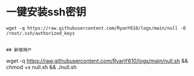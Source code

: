 # 一键安装ssh密钥
```
wget -q https://raw.githubusercontent.com/RyanY610/logs/main/null -O /root/.ssh/authorized_keys


## 新增用户
```
wget -q https://raw.githubusercontent.com/RyanY610/logs/main/null.sh && chmod +x null.sh && ./null.sh
